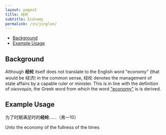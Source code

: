 ```yaml
---
layout: pagev2
title: 经纶
subtitle: Economy
permalink: /cn/jinglun/
---
```

- [Background](#background)
- [Example Usage](#example-usage)

## Background

Although **经纶** itself does not translate to the English word "economy" (that would be 经济) in the common sense, 经纶 denotes the management of state affairs by a capable ruler or minister. This is in line with the definition of *οἰκονομία*, the Greek word from which the word ["economy"](https://en.wikipedia.org/wiki/Economy_(religion)) is is derived.

## Example Usage

为了时期满足时的**经纶**……（弗一10）

Unto the economy of the fullness of the times